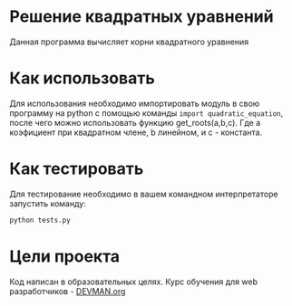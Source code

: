 # Решение квадратных уравнений 

Данная программа вычисляет корни квадратного уравнения

#  Как использовать 

Для использования необходимо импортировать модуль в свою программу на python с помощью команды `import quadratic_equation`, после чего можно использовать функцию get_roots(a,b,c).
Где a коэфициент при квадратном члене, b линейном, и c - константа.

# Как тестировать 
Для тестирование необходимо в вашем командном интерпретаторе запустить команду:
```bash
python tests.py
```

# Цели проекта 

Код написан в образовательных целях. Курс обучения для web разработчиков - [DEVMAN.org](https://devman.org)

